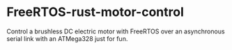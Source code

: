 # FreeRTOS-rust-motor-control
Control a brushless DC electric motor with FreeRTOS over an asynchronous serial link with an ATMega328 just for fun.
